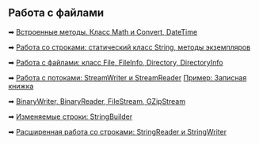 ## Работа с файлами
➡ [Встроенные методы. Класс Math и Convert, DateTime](https://github.com/webdkopytin/additional_materials_c_sharp/blob/main/001_MathDateConvert/001_MathDateConvert/Program.cs)

➡ [Работа со строками: статический класс String, методы экземпляров](https://github.com/webdkopytin/additional_materials_c_sharp/blob/main/002_String/002_String/Program.cs)

➡ [Работа с файлами: класс File, FileInfo, Directory, DirectoryInfo](https://github.com/webdkopytin/additional_materials_c_sharp/blob/main/003_File/003_File/Program.cs)

➡ [Работа с потоками: StreamWriter и StreamReader](https://github.com/webdkopytin/additional_materials_c_sharp/blob/main/004_StreamWriterStreamReader/004_StreamWriterStreamReader/Program.cs) [Пример: Записная книжка](https://github.com/webdkopytin/additional_materials_c_sharp/blob/main/005_NotebookMini/005_NotebookMini/Program.cs)

➡ [BinaryWriter, BinaryReader, FileStream, GZipStream](https://github.com/webdkopytin/additional_materials_c_sharp/blob/main/006_BinaryWriter_BinaryReader_FileStream_GZipStream/006_BinaryWriter_BinaryReader_FileStream_GZipStream/Program.cs)

➡ [Изменяемые строки: StringBuilder](https://github.com/webdkopytin/additional_materials_c_sharp/blob/main/007_StringBuilder/007_StringBuilder/Program.cs)

➡ [Расширенная работа со строками: StringReader и StringWriter](https://github.com/webdkopytin/additional_materials_c_sharp/blob/main/008_StringReaderWriter/008_StringReaderWriter/Program.cs)
